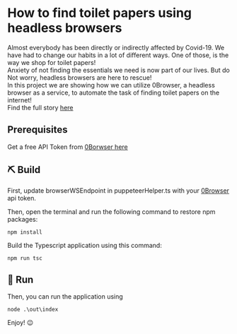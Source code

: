 # How to find toilet papers using headless browsers

Almost everybody has been directly or indirectly affected by Covid-19. We have had to change our habits in a lot of different ways. One of those, is the way we shop for toilet papers!   
Anxiety of not finding the essentials we need is now part of our lives. But do Not worry, headless browsers are here to rescue!  
In this project we are showing how we can utilize 0Browser, a headless browser as a service, to automate the task of finding toilet papers on the internet!  
Find the full story [here](https://www.0browser.com/blogs/how-to-find-toilet-papers-using-headless-browsers.html)

## Prerequisites
Get a free API Token from [0Borwser here](https://www.0browser.com/docs/get-token.html) 

## ⛏ Build

First, update browserWSEndpoint in puppeteerHelper.ts with your [0Browser](https://www.0browser.com) api token.

Then, open the terminal and run the following command to restore npm packages:

```
npm install
```

Build the Typescript application using this command:

```
npm run tsc
```

## 🏃 Run
Then, you can run the application using 

```
node .\out\index
```

Enjoy! :wink:
